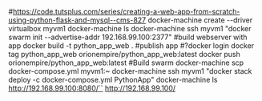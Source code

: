 #https://code.tutsplus.com/series/creating-a-web-app-from-scratch-using-python-flask-and-mysql--cms-827
docker-machine create --driver virtualbox myvm1
docker-machine ls
docker-machine ssh myvm1 "docker swarm init --advertise-addr 192.168.99.100:2377"
#build webserver with app
docker build -t python_app_web .
#publish app
#?docker login
docker tag python_app_web orionempire/python_app_web:latest
docker push orionempire/python_app_web:latest
#Build swarm
docker-machine scp docker-compose.yml myvm1:~
docker-machine ssh myvm1 "docker stack deploy -c docker-compose.yml PythonApp"
docker-machine ls
http://192.168.99.100:8080/``
http://192.168.99.100/
